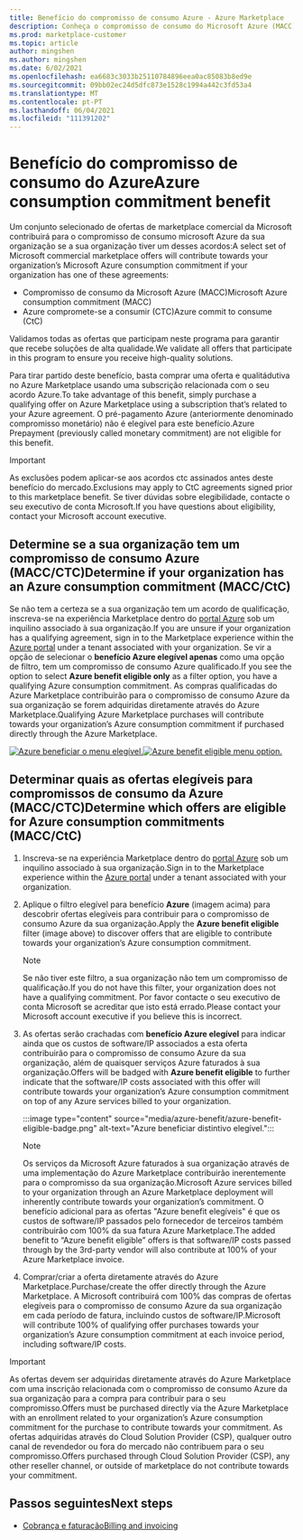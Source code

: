 ```yaml
---
title: Benefício do compromisso de consumo Azure - Azure Marketplace
description: Conheça o compromisso de consumo do Microsoft Azure (MACC), como determinar se a sua organização tem como encontrar ofertas no portal Azure que são elegíveis para benefícioS Azure.
ms.prod: marketplace-customer
ms.topic: article
author: mingshen
ms.author: mingshen
ms.date: 6/02/2021
ms.openlocfilehash: ea6683c3033b25110784896eea0ac85083b8ed9e
ms.sourcegitcommit: 09bb02ec24d5dfc873e1528c1994a442c3fd53a4
ms.translationtype: MT
ms.contentlocale: pt-PT
ms.lasthandoff: 06/04/2021
ms.locfileid: "111391202"
---
```

# <a name="azure-consumption-commitment-benefit"></a><span data-ttu-id="2cd34-103">Benefício do compromisso de consumo do Azure</span><span class="sxs-lookup"><span data-stu-id="2cd34-103">Azure consumption commitment benefit</span></span>

<span data-ttu-id="2cd34-104">Um conjunto selecionado de ofertas de marketplace comercial da Microsoft contribuirá para o compromisso de consumo microsoft Azure da sua organização se a sua organização tiver um desses acordos:</span><span class="sxs-lookup"><span data-stu-id="2cd34-104">A select set of Microsoft commercial marketplace offers will contribute towards your organization’s Microsoft Azure consumption commitment if your organization has one of these agreements:</span></span>

- <span data-ttu-id="2cd34-105">Compromisso de consumo da Microsoft Azure (MACC)</span><span class="sxs-lookup"><span data-stu-id="2cd34-105">Microsoft Azure consumption commitment (MACC)</span></span>
- <span data-ttu-id="2cd34-106">Azure compromete-se a consumir (CTC)</span><span class="sxs-lookup"><span data-stu-id="2cd34-106">Azure commit to consume (CtC)</span></span>

<span data-ttu-id="2cd34-107">Validamos todas as ofertas que participam neste programa para garantir que recebe soluções de alta qualidade.</span><span class="sxs-lookup"><span data-stu-id="2cd34-107">We validate all offers that participate in this program to ensure you receive high-quality solutions.</span></span>

<span data-ttu-id="2cd34-108">Para tirar partido deste benefício, basta comprar uma oferta e qualitádutiva no Azure Marketplace usando uma subscrição relacionada com o seu acordo Azure.</span><span class="sxs-lookup"><span data-stu-id="2cd34-108">To take advantage of this benefit, simply purchase a qualifying offer on Azure Marketplace using a subscription that’s related to your Azure agreement.</span></span> <span data-ttu-id="2cd34-109">O pré-pagamento Azure (anteriormente denominado compromisso monetário) não é elegível para este benefício.</span><span class="sxs-lookup"><span data-stu-id="2cd34-109">Azure Prepayment (previously called monetary commitment) are not eligible for this benefit.</span></span>

> [!IMPORTANT]
> <span data-ttu-id="2cd34-110">As exclusões podem aplicar-se aos acordos ctc assinados antes deste benefício do mercado.</span><span class="sxs-lookup"><span data-stu-id="2cd34-110">Exclusions may apply to CtC agreements signed prior to this marketplace benefit.</span></span> <span data-ttu-id="2cd34-111">Se tiver dúvidas sobre elegibilidade, contacte o seu executivo de conta Microsoft.</span><span class="sxs-lookup"><span data-stu-id="2cd34-111">If you have questions about eligibility, contact your Microsoft account executive.</span></span>

## <a name="determine-if-your-organization-has-an-azure-consumption-commitment-maccctc"></a><span data-ttu-id="2cd34-112">Determine se a sua organização tem um compromisso de consumo Azure (MACC/CTC)</span><span class="sxs-lookup"><span data-stu-id="2cd34-112">Determine if your organization has an Azure consumption commitment (MACC/CtC)</span></span>

<span data-ttu-id="2cd34-113">Se não tem a certeza se a sua organização tem um acordo de qualificação, inscreva-se na experiência Marketplace dentro do [portal Azure](https://ms.portal.azure.com/#blade/Microsoft_Azure_Marketplace/MarketplaceOffersBlade/selectedMenuItemId/home) sob um inquilino associado à sua organização.</span><span class="sxs-lookup"><span data-stu-id="2cd34-113">If you are unsure if your organization has a qualifying agreement, sign in to the Marketplace experience within the [Azure portal](https://ms.portal.azure.com/#blade/Microsoft_Azure_Marketplace/MarketplaceOffersBlade/selectedMenuItemId/home) under a tenant associated with your organization.</span></span> <span data-ttu-id="2cd34-114">Se vir a opção de selecionar o **benefício Azure elegível apenas** como uma opção de filtro, tem um compromisso de consumo Azure qualificado.</span><span class="sxs-lookup"><span data-stu-id="2cd34-114">If you see the option to select **Azure benefit eligible only** as a filter option, you have a qualifying Azure consumption commitment.</span></span> <span data-ttu-id="2cd34-115">As compras qualificadas do Azure Marketplace contribuirão para o compromisso de consumo Azure da sua organização se forem adquiridas diretamente através do Azure Marketplace.</span><span class="sxs-lookup"><span data-stu-id="2cd34-115">Qualifying Azure Marketplace purchases will contribute towards your organization’s Azure consumption commitment if purchased directly through the Azure Marketplace.</span></span>

<span data-ttu-id="2cd34-116">[![Azure beneficiar o menu elegível.](media/azure-benefit/azure-benefit-eligible.png)](media/azure-benefit/azure-benefit-eligible.png#lightbox)</span><span class="sxs-lookup"><span data-stu-id="2cd34-116">[![Azure benefit eligible menu option.](media/azure-benefit/azure-benefit-eligible.png)](media/azure-benefit/azure-benefit-eligible.png#lightbox)</span></span>

## <a name="determine-which-offers-are-eligible-for-azure-consumption-commitments-maccctc"></a><span data-ttu-id="2cd34-117">Determinar quais as ofertas elegíveis para compromissos de consumo da Azure (MACC/CTC)</span><span class="sxs-lookup"><span data-stu-id="2cd34-117">Determine which offers are eligible for Azure consumption commitments (MACC/CtC)</span></span>

1. <span data-ttu-id="2cd34-118">Inscreva-se na experiência Marketplace dentro do [portal Azure](https://ms.portal.azure.com/#blade/Microsoft_Azure_Marketplace/MarketplaceOffersBlade/selectedMenuItemId/home) sob um inquilino associado à sua organização.</span><span class="sxs-lookup"><span data-stu-id="2cd34-118">Sign in to the Marketplace experience within the [Azure portal](https://ms.portal.azure.com/#blade/Microsoft_Azure_Marketplace/MarketplaceOffersBlade/selectedMenuItemId/home) under a tenant associated with your organization.</span></span>
2. <span data-ttu-id="2cd34-119">Aplique o filtro elegível para benefício **Azure** (imagem acima) para descobrir ofertas elegíveis para contribuir para o compromisso de consumo Azure da sua organização.</span><span class="sxs-lookup"><span data-stu-id="2cd34-119">Apply the **Azure benefit eligible** filter (image above) to discover offers that are eligible to contribute towards your organization’s Azure consumption commitment.</span></span>

   > [!NOTE]
   > <span data-ttu-id="2cd34-120">Se não tiver este filtro, a sua organização não tem um compromisso de qualificação.</span><span class="sxs-lookup"><span data-stu-id="2cd34-120">If you do not have this filter, your organization does not have a qualifying commitment.</span></span> <span data-ttu-id="2cd34-121">Por favor contacte o seu executivo de conta Microsoft se acreditar que isto está errado.</span><span class="sxs-lookup"><span data-stu-id="2cd34-121">Please contact your Microsoft account executive if you believe this is incorrect.</span></span>
 
3. <span data-ttu-id="2cd34-122">As ofertas serão crachadas com **benefício Azure elegível** para indicar ainda que os custos de software/IP associados a esta oferta contribuirão para o compromisso de consumo Azure da sua organização, além de quaisquer serviços Azure faturados à sua organização.</span><span class="sxs-lookup"><span data-stu-id="2cd34-122">Offers will be badged with **Azure benefit eligible** to further indicate that the software/IP costs associated with this offer will contribute towards your organization’s Azure consumption commitment on top of any Azure services billed to your organization.</span></span>

    :::image type="content" source="media/azure-benefit/azure-benefit-eligible-badge.png" alt-text="Azure beneficiar distintivo elegível.":::

   > [!NOTE]
   > <span data-ttu-id="2cd34-124">Os serviços da Microsoft Azure faturados à sua organização através de uma implementação do Azure Marketplace contribuirão inerentemente para o compromisso da sua organização.</span><span class="sxs-lookup"><span data-stu-id="2cd34-124">Microsoft Azure services billed to your organization through an Azure Marketplace deployment will inherently contribute towards your organization’s commitment.</span></span> <span data-ttu-id="2cd34-125">O benefício adicional para as ofertas "Azure benefit elegíveis" é que os custos de software/IP passados pelo fornecedor de terceiros também contribuirão com 100% da sua fatura Azure Marketplace.</span><span class="sxs-lookup"><span data-stu-id="2cd34-125">The added benefit to “Azure benefit eligible” offers is that software/IP costs passed through by the 3rd-party vendor will also contribute at 100% of your Azure Marketplace invoice.</span></span>

4. <span data-ttu-id="2cd34-126">Comprar/criar a oferta diretamente através do Azure Marketplace.</span><span class="sxs-lookup"><span data-stu-id="2cd34-126">Purchase/create the offer directly through the Azure Marketplace.</span></span> <span data-ttu-id="2cd34-127">A Microsoft contribuirá com 100% das compras de ofertas elegíveis para o compromisso de consumo Azure da sua organização em cada período de fatura, incluindo custos de software/IP.</span><span class="sxs-lookup"><span data-stu-id="2cd34-127">Microsoft will contribute 100% of qualifying offer purchases towards your organization’s Azure consumption commitment at each invoice period, including software/IP costs.</span></span>

> [!IMPORTANT]
> <span data-ttu-id="2cd34-128">As ofertas devem ser adquiridas diretamente através do Azure Marketplace com uma inscrição relacionada com o compromisso de consumo Azure da sua organização para a compra para contribuir para o seu compromisso.</span><span class="sxs-lookup"><span data-stu-id="2cd34-128">Offers must be purchased directly via the Azure Marketplace with an enrollment related to your organization’s Azure consumption commitment for the purchase to contribute towards your commitment.</span></span> <span data-ttu-id="2cd34-129">As ofertas adquiridas através do Cloud Solution Provider (CSP), qualquer outro canal de revendedor ou fora do mercado não contribuem para o seu compromisso.</span><span class="sxs-lookup"><span data-stu-id="2cd34-129">Offers purchased through Cloud Solution Provider (CSP), any other reseller channel, or outside of marketplace do not contribute towards your commitment.</span></span>

## <a name="next-steps"></a><span data-ttu-id="2cd34-130">Passos seguintes</span><span class="sxs-lookup"><span data-stu-id="2cd34-130">Next steps</span></span>

- [<span data-ttu-id="2cd34-131">Cobrança e faturação</span><span class="sxs-lookup"><span data-stu-id="2cd34-131">Billing and invoicing</span></span>](billing-invoicing.md)
